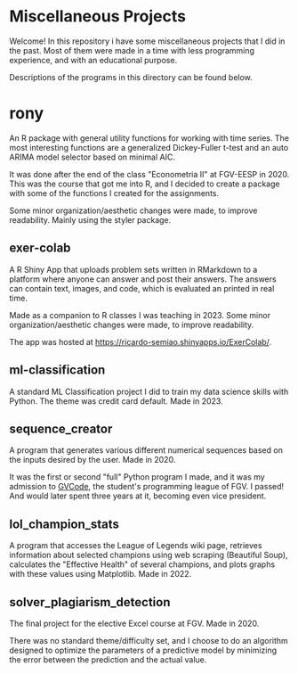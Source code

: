 # Miscellaneous Projects

Welcome! In this repository i have some miscellaneous projects that I did in the past. Most of them were made in a time with less programming experience, and with an educational purpose.

Descriptions of the programs in this directory can be found below.


# rony
An R package with general utility functions for working with time series. The most interesting functions are a generalized Dickey-Fuller t-test and an auto ARIMA model selector based on minimal AIC.

It was done after the end of the class "Econometria II" at FGV-EESP in 2020. This was the course that got me into R, and I decided to create a package with some of the functions I created for the assignments.

Some minor organization/aesthetic changes were made, to improve readability. Mainly using the styler package.


## exer-colab
A R Shiny App that uploads problem sets written in RMarkdown to a platform where anyone can answer and post their answers. The answers can contain text, images, and code, which is evaluated an printed in real time.

Made as a companion to R classes I was teaching in 2023. Some minor organization/aesthetic changes were made, to improve readability.

The app was hosted at https://ricardo-semiao.shinyapps.io/ExerColab/.


## ml-classification
A standard ML Classification project I did to train my data science skills with Python. The theme was credit card default. Made in 2023.


## sequence_creator
A program that generates various different numerical sequences based on the inputs desired by the user. Made in 2020.

It was the first or second "full" Python program I made, and it was my admission to [GVCode](https://www.linkedin.com/company/fgvcode), the student's programming league of FGV. I passed! And would later spent three years at it, becoming even vice president.


## lol_champion_stats
A program that accesses the League of Legends wiki page, retrieves information about selected champions using web scraping (Beautiful Soup), calculates the "Effective Health" of several champions, and plots graphs with these values using Matplotlib. Made in 2022.


## solver_plagiarism_detection
The final project for the elective Excel course at FGV. Made in 2020.

There was no standard theme/difficulty set, and I choose to do an algorithm designed to optimize the parameters of a predictive model by minimizing the error between the prediction and the actual value.
